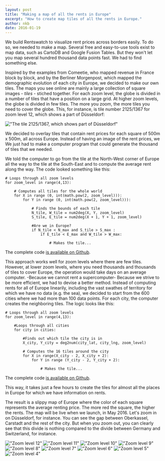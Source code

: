 ```yaml
---
layout: post
title: "Making a map of all the rents in Europe"
excerpt: "How to create map tiles of all the rents in Europe."
author: nkb
date: 2016-01-19
---
```


We build Rentswatch to visualize rent prices across borders easily. To do so, we needed to make a map. Several free and easy-to-use tools exist to map data, such as CartoDB and Google Fusion Tables. But they won't let you map several hundred thousand data points fast. We had to find something else.

Inspired by the examples from Comeetie, who mapped revenue in France block by block, and by the Berliner Morgenpost, which mapped the demographic evolution of each city in Europe, we decided to make our own tiles. The maps you see online are mainly a large collection of square images - _tiles_ - stiched together. For each zoom level, the globe is divided in a number of tiles that have a position on a large grid. At higher zoom levels, the globe is divided in few tiles. The more you zoom, the more tiles you need to cover the globe. This, for instance, is tile number 2125/1367 for zoom level 12, which shows a part of Düsseldorf:

!["The tile 2125/1367, which shows part of Düsseldorf"](http://a.tile.openstreetmap.org/12/2125/1367.png)

We decided to overlay tiles that contain rent prices for each square of 500m x 500m, all across Europe. Instead of having an image of the rent prices, we We just had to make a computer program that could generate the thousand of tiles that we needed.

We told the computer to go from the tile at the North-West corner of Europe all the way to the tile at the South-East and to compute the average rent along the way. The code looked something like this:
	
	# Loops through all zoom levels
	for zoom_level in range(4,13):

		# Computes all tiles for the whole world
		for X in range (0, int(math.pow(2, zoom_level))):
			for Y in range (0, int(math.pow(2, zoom_level))):
				
				# Finds the bounds of each tile
				N_tile, W_tile = num2deg(X, Y, zoom_level)
				S_tile, E_tile = num2deg(X + 1, Y + 1, zoom_level)

				#Are we in Europe?
				if N_tile < N_max and S_tile > S_max :
					if E_tile < E_max and W_tile > W_max:

						# Makes the tile...

The complete code [is available on Github](https://github.com/jplusplus/rentswatch-stats/blob/master/analyses/tiles/make_tiles.py).

This approach works well for zoom levels where there are few tiles. However, at lower zoom levels, where you need thousands and thousands of tiles to cover Europe, the operation would take days on an average computer. -Because we cannot rent a supercomputer- Because we strive to be more efficient, we had to devise a better method. Instead of computing rents for all of Europe linearily, including the vast swathes of territory for which we have no data (e.g. the sea), we decided to start from the 600 cities where we had more than 100 data points. For each city, the computer creates the neighboring tiles. The logic looks like this:

	# Loops through all zoom levels
	for zoom_level in range(4,13):

		#Loops through all cities
		for city in cities:

			#Finds out which tile the city is in
			X_city, Y_city = deg2num(city_lat, city_lng, zoom_level)
			
			# Computes the 16 tiles around the city
			for X in range(X_city - 2, X_city + 2):
				for Y in range (Y_city - 2, Y_city + 2):

					# Makes the tile...

The complete code [is available on Github](https://github.com/jplusplus/rentswatch-stats/blob/master/analyses/tiles/city_make_tiles.py).

This way, it takes just a few hours to create the tiles for almost all the places in Europe for which we have information on rents.

The result is a slippy map of Europe where the color of each square represents the average renting price. The more red the square, the higher the rents. The map will be live when we launch, in May 2016. Let's zoom in on Düsseldorf, for instance. You can see the gap between Oberkassel, Carstadt and the rest of the city. But when you zoom out, you can clearly see that this divide is nothing compared to the divide between Germany and Switzerland, for instance.

!["Zoom level 12"](../images/12.jpg)
!["Zoom level 11"](../images/11.jpg)
!["Zoom level 10"](../images/10.jpg)
!["Zoom level 9"](../images/9.jpg)
!["Zoom level 8"](../images/8.jpg)
!["Zoom level 7"](../images/7.jpg)
!["Zoom level 6"](../images/6.jpg)
!["Zoom level 5"](../images/5.jpg)
!["Zoom level 4"](../images/4.jpg)